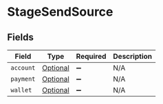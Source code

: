 # StageSendSource


## Fields

| Field                                                                             | Type                                                                              | Required                                                                          | Description                                                                       |
| --------------------------------------------------------------------------------- | --------------------------------------------------------------------------------- | --------------------------------------------------------------------------------- | --------------------------------------------------------------------------------- |
| `account`                                                                         | [Optional<StageSendSourceAccount>](../../models/shared/StageSendSourceAccount.md) | :heavy_minus_sign:                                                                | N/A                                                                               |
| `payment`                                                                         | [Optional<StageSendSourcePayment>](../../models/shared/StageSendSourcePayment.md) | :heavy_minus_sign:                                                                | N/A                                                                               |
| `wallet`                                                                          | [Optional<StageSendSourceWallet>](../../models/shared/StageSendSourceWallet.md)   | :heavy_minus_sign:                                                                | N/A                                                                               |
